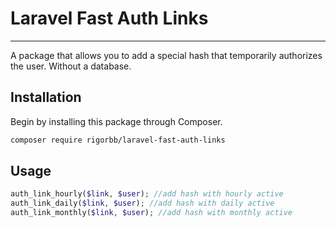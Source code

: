 # Laravel Fast Auth Links
---
A package that allows you to add a special hash that temporarily authorizes the user. Without a database.

## Installation

Begin by installing this package through Composer.

```bash
composer require rigorbb/laravel-fast-auth-links
```

## Usage


```php
auth_link_hourly($link, $user); //add hash with hourly active
auth_link_daily($link, $user); //add hash with daily active
auth_link_monthly($link, $user); //add hash with monthly active
```
